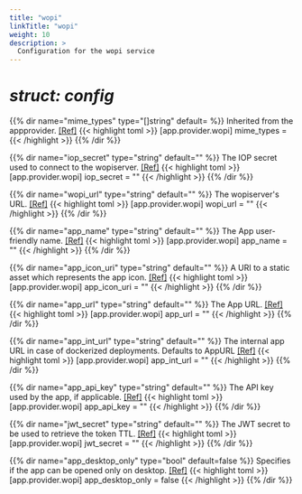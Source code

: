 ```yaml
---
title: "wopi"
linkTitle: "wopi"
weight: 10
description: >
  Configuration for the wopi service
---
```


# _struct: config_

{{% dir name="mime_types" type="[]string" default= %}}
Inherited from the appprovider. [[Ref]](https://github.com/cs3org/reva/tree/master/pkg/app/provider/wopi/wopi.go#L59)
{{< highlight toml >}}
[app.provider.wopi]
mime_types = 
{{< /highlight >}}
{{% /dir %}}

{{% dir name="iop_secret" type="string" default="" %}}
The IOP secret used to connect to the wopiserver. [[Ref]](https://github.com/cs3org/reva/tree/master/pkg/app/provider/wopi/wopi.go#L60)
{{< highlight toml >}}
[app.provider.wopi]
iop_secret = ""
{{< /highlight >}}
{{% /dir %}}

{{% dir name="wopi_url" type="string" default="" %}}
The wopiserver's URL. [[Ref]](https://github.com/cs3org/reva/tree/master/pkg/app/provider/wopi/wopi.go#L61)
{{< highlight toml >}}
[app.provider.wopi]
wopi_url = ""
{{< /highlight >}}
{{% /dir %}}

{{% dir name="app_name" type="string" default="" %}}
The App user-friendly name. [[Ref]](https://github.com/cs3org/reva/tree/master/pkg/app/provider/wopi/wopi.go#L62)
{{< highlight toml >}}
[app.provider.wopi]
app_name = ""
{{< /highlight >}}
{{% /dir %}}

{{% dir name="app_icon_uri" type="string" default="" %}}
A URI to a static asset which represents the app icon. [[Ref]](https://github.com/cs3org/reva/tree/master/pkg/app/provider/wopi/wopi.go#L63)
{{< highlight toml >}}
[app.provider.wopi]
app_icon_uri = ""
{{< /highlight >}}
{{% /dir %}}

{{% dir name="app_url" type="string" default="" %}}
The App URL. [[Ref]](https://github.com/cs3org/reva/tree/master/pkg/app/provider/wopi/wopi.go#L64)
{{< highlight toml >}}
[app.provider.wopi]
app_url = ""
{{< /highlight >}}
{{% /dir %}}

{{% dir name="app_int_url" type="string" default="" %}}
The internal app URL in case of dockerized deployments. Defaults to AppURL [[Ref]](https://github.com/cs3org/reva/tree/master/pkg/app/provider/wopi/wopi.go#L65)
{{< highlight toml >}}
[app.provider.wopi]
app_int_url = ""
{{< /highlight >}}
{{% /dir %}}

{{% dir name="app_api_key" type="string" default="" %}}
The API key used by the app, if applicable. [[Ref]](https://github.com/cs3org/reva/tree/master/pkg/app/provider/wopi/wopi.go#L66)
{{< highlight toml >}}
[app.provider.wopi]
app_api_key = ""
{{< /highlight >}}
{{% /dir %}}

{{% dir name="jwt_secret" type="string" default="" %}}
The JWT secret to be used to retrieve the token TTL. [[Ref]](https://github.com/cs3org/reva/tree/master/pkg/app/provider/wopi/wopi.go#L67)
{{< highlight toml >}}
[app.provider.wopi]
jwt_secret = ""
{{< /highlight >}}
{{% /dir %}}

{{% dir name="app_desktop_only" type="bool" default=false %}}
Specifies if the app can be opened only on desktop. [[Ref]](https://github.com/cs3org/reva/tree/master/pkg/app/provider/wopi/wopi.go#L68)
{{< highlight toml >}}
[app.provider.wopi]
app_desktop_only = false
{{< /highlight >}}
{{% /dir %}}

